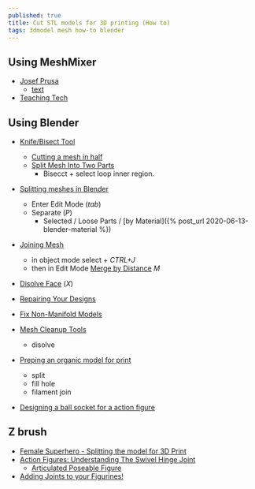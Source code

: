 ```yaml
---
published: true
title: Cut STL models for 3D printing (How to)
tags: 3dmodel mesh how-to blender
---
```


## Using MeshMixer
- [Josef Prusa](https://www.youtube.com/watch?v=Tgc66TvEke4)
	- [text](https://blog.prusaprinters.org/cut-stl-models-3d-printing-meshmixer_7652/)
- [Teaching Tech](https://www.youtube.com/watch?v=-3Qgq34OAQo)

## Using Blender
- [Knife/Bisect Tool](https://www.yhttps://www.youtube.com/watch?v=HrszCAX5LEwoutube.com/watch?v=qnEApbHa8hY)
	- [Cutting a mesh in half](https://blender.stackexchange.com/questions/5320/cutting-a-mesh-in-half)
    - [Split Mesh Into Two Parts](https://www.youtube.com/watch?v=HrszCAX5LEw)
    	- Bisecct + select loop inner region.
- [Splitting meshes in Blender](https://wiki.nexusmods.com/index.php/Splitting_meshes_in_Blender)
	- Enter Edit Mode (_tab_)
    - Separate (_P_)
    	- Selected / Loose Parts / [by Material]({% post_url 2020-06-13-blender-material %})
- [Joining Mesh](https://blender.stackexchange.com/questions/76700/merge-multiple-meshes-into-one-single-mesh)
	- in object mode select + _CTRL+J_
    - then in Edit Mode [Merge by Distance](https://blender.stackexchange.com/questions/139733/blender-2-80-remove-double-vertices-option-gone) _M_
    
    
- [Disolve Face](https://blender.stackexchange.com/questions/34479/how-to-merge-dissolve-two-faces/34480#34480) (_X_) 

- [Repairing Your Designs](https://www.youtube.com/watch?v=RT6Iq-3tUu4)
- [Fix Non-Manifold Models](https://www.youtube.com/watch?v=SGS863XCH1I)

- [Mesh Cleanup Tools](https://www.youtube.com/watch?v=Jbv45vi4pbs)
	- disolve
    
- [Preping an organic model for print](https://www.youtube.com/watch?v=danWEon2-YQ)
	- split
    - fill hole
    - filament join

- [Designing a ball socket for a action figure](https://www.youtube.com/watch?v=1KFJ2iFrjxM)

## Z brush
- [Female Superhero - Splitting the model for 3D Print](https://www.youtube.com/watch?v=V01VDGrMcUg)
- [Action Figures: Understanding The Swivel Hinge Joint](https://www.youtube.com/watch?v=fY7pwHtGQTE)
	- [Articulated Poseable Figure](https://www.youtube.com/watch?v=Ayg52Mqwh9A)
- [Adding Joints to your Figurines!](https://www.youtube.com/watch?v=UTP3e5vhf6E)